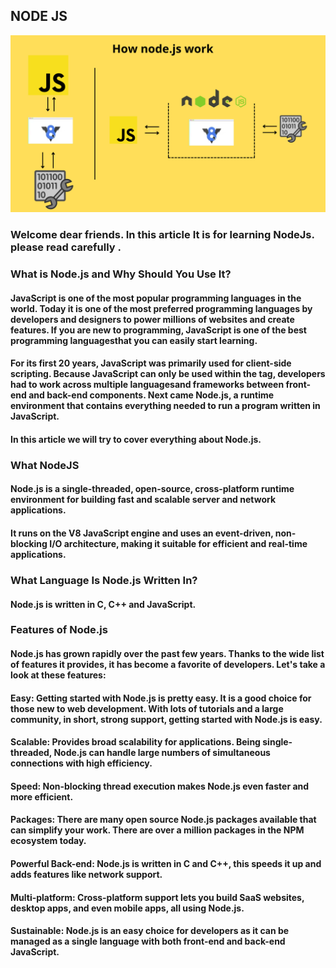 ## NODE JS

![img](/img/js.png)

### Welcome dear friends. In this article It is for learning NodeJs. please read carefully .

### What is Node.js and Why Should You Use It?

#### JavaScript is one of the most popular programming languages ​​in the world. Today it is one of the most preferred programming languages ​​by developers and designers to power millions of websites and create features. If you are new to programming, JavaScript is one of the best programming languages ​​that you can easily start learning.

#### For its first 20 years, JavaScript was primarily used for client-side scripting. Because JavaScript can only be used within the <script></script> tag, developers had to work across multiple languages ​​and frameworks between front-end and back-end components. Next came Node.js, a runtime environment that contains everything needed to run a program written in JavaScript.

#### In this article we will try to cover everything about Node.js.

### What NodeJS

#### Node.js is a single-threaded, open-source, cross-platform runtime environment for building fast and scalable server and network applications.
 
#### It runs on the V8 JavaScript engine and uses an event-driven, non-blocking I/O architecture, making it suitable for efficient and real-time applications.

### What Language Is Node.js Written In?

#### Node.js is written in C, C++ and JavaScript.

### Features  of Node.js

#### Node.js has grown rapidly over the past few years. Thanks to the wide list of features it provides, it has become a favorite of developers. Let's take a look at these features:

#### Easy: Getting started with Node.js is pretty easy. It is a good choice for those new to web development. With lots of tutorials and a large community, in short, strong support, getting started with Node.js is easy.
#### Scalable: Provides broad scalability for applications. Being single-threaded, Node.js can handle large numbers of simultaneous connections with high efficiency.
#### Speed: Non-blocking thread execution makes Node.js even faster and more efficient.
#### Packages: There are many open source Node.js packages available that can simplify your work. There are over a million packages in the NPM ecosystem today.
#### Powerful Back-end: Node.js is written in C and C++, this speeds it up and adds features like network support.
#### Multi-platform: Cross-platform support lets you build SaaS websites, desktop apps, and even mobile apps, all using Node.js.
#### Sustainable: Node.js is an easy choice for developers as it can be managed as a single language with both front-end and back-end JavaScript.